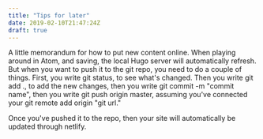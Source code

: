 ```yaml
---
title: "Tips for later"
date: 2019-02-10T21:47:24Z
draft: true
---
```


A little memorandum for how to put new content online. When playing around in Atom, and saving, the local Hugo server will automatically refresh. But when you want to push it to the git repo,
you need to do a couple of things. First, you write git status, to see what's changed. Then you write git add ., to add the new changes, then you write git commit -m "commit name", then you write git push origin master, assuming you've connected your git remote add origin "git url."

Once you've pushed it to the repo, then your site will automatically be updated through netlify.
